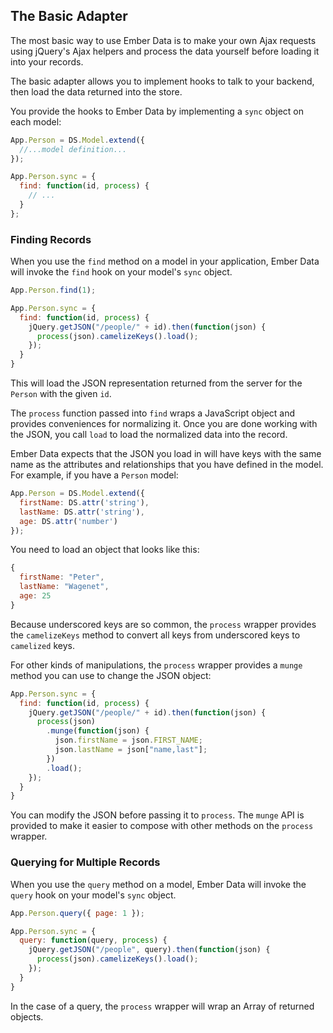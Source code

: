 ## The Basic Adapter

The most basic way to use Ember Data is to make your own Ajax requests
using jQuery's Ajax helpers and process the data yourself before loading
it into your records.

The basic adapter allows you to implement hooks to talk to your backend,
then load the data returned into the store.

You provide the hooks to Ember Data by implementing a `sync` object on
each model:

```javascript
App.Person = DS.Model.extend({
  //...model definition...
});

App.Person.sync = {
  find: function(id, process) {
    // ...
  }
};
```

### Finding Records

When you use the `find` method on a model in your application, Ember
Data will invoke the `find` hook on your model's `sync` object.

```javascript
App.Person.find(1);

App.Person.sync = {
  find: function(id, process) {
    jQuery.getJSON("/people/" + id).then(function(json) {
      process(json).camelizeKeys().load();
    });
  }
}
```

This will load the JSON representation returned from the server for the
`Person` with the given `id`.

The `process` function passed into `find` wraps a JavaScript object and
provides conveniences for normalizing it. Once you are done working with
the JSON, you call `load` to load the normalized data into the record.

Ember Data expects that the JSON you load in will have keys with the
same name as the attributes and relationships that you have defined in
the model. For example, if you have a `Person` model:

```javascript
App.Person = DS.Model.extend({
  firstName: DS.attr('string'),
  lastName: DS.attr('string'),
  age: DS.attr('number')
});
```

You need to load an object that looks like this:

```javascript
{
  firstName: "Peter",
  lastName: "Wagenet",
  age: 25
}
```

Because underscored keys are so common, the `process` wrapper provides
the `camelizeKeys` method to convert all keys from underscored keys
to `camelized` keys.

For other kinds of manipulations, the `process` wrapper provides a
`munge` method you can use to change the JSON object:

```javascript
App.Person.sync = {
  find: function(id, process) {
    jQuery.getJSON("/people/" + id).then(function(json) {
      process(json)
        .munge(function(json) {
          json.firstName = json.FIRST_NAME;
          json.lastName = json["name,last"];
        })
        .load();
    });
  }
}
```

You can modify the JSON before passing it to `process`. The `munge`
API is provided to make it easier to compose with other methods on
the `process` wrapper.

### Querying for Multiple Records

When you use the `query` method on a model, Ember Data will invoke
the `query` hook on your model's `sync` object.

```javascript
App.Person.query({ page: 1 });

App.Person.sync = {
  query: function(query, process) {
    jQuery.getJSON("/people", query).then(function(json) {
      process(json).camelizeKeys().load();
    });
  }
}
```

In the case of a query, the `process` wrapper will wrap an Array of
returned objects.
